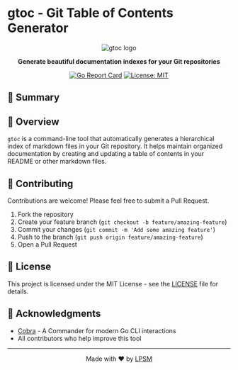# gtoc - Git Table of Contents Generator

<div align="center">

![gtoc logo](/placeholder.svg?height=150&width=150)

**Generate beautiful documentation indexes for your Git repositories**

[![Go Report Card](https://goreportcard.com/badge/github.com/lpsm-dev/gtoc)](https://goreportcard.com/report/github.com/lpsm-dev/gtoc)
[![License: MIT](https://img.shields.io/badge/License-MIT-blue.svg)](https://opensource.org/licenses/MIT)

</div>

## 📝 Summary

## 📖 Overview

`gtoc` is a command-line tool that automatically generates a hierarchical index of markdown files in your Git repository. It helps maintain organized documentation by creating and updating a table of contents in your README or other markdown files.

## 🤝 Contributing

Contributions are welcome! Please feel free to submit a Pull Request.

1. Fork the repository
2. Create your feature branch (`git checkout -b feature/amazing-feature`)
3. Commit your changes (`git commit -m 'Add some amazing feature'`)
4. Push to the branch (`git push origin feature/amazing-feature`)
5. Open a Pull Request

## 📜 License

This project is licensed under the MIT License - see the [LICENSE](LICENSE) file for details.

## 🙏 Acknowledgments

- [Cobra](https://github.com/spf13/cobra) - A Commander for modern Go CLI interactions
- All contributors who help improve this tool

---

<div align="center">
Made with ❤️ by <a href="https://github.com/lpsm-dev">LPSM</a>
</div>
